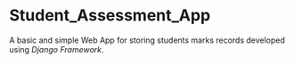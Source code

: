 # Student_Assessment_App
A basic and simple Web App for storing students marks records developed using *Django Framework*.
